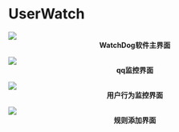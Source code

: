 # UserWatch

![](http://ww1.sinaimg.cn/large/86d5b437gy1g0zyrt3o2wj20mk0f7t9e.jpg)
<br>
<strong style="display: block; text-align:center;">WatchDog软件主界面</strong>

![](http://ww1.sinaimg.cn/large/86d5b437gy1g0zyxu61e7j20v40j9dq3.jpg)
<strong style="display: block; text-align:center;">qq监控界面</strong>


![](http://ww1.sinaimg.cn/large/86d5b437gy1g0zyylei5vj20yi0ivtk3.jpg)
<strong style="display: block; text-align:center;">用户行为监控界面</strong>


![](http://ww1.sinaimg.cn/large/86d5b437gy1g0zyz958baj20yj0iuwi9.jpg)
<strong style="display: block; text-align:center;">规则添加界面</strong>

